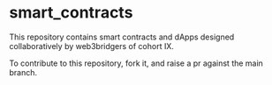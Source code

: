 # smart_contracts
This repository contains smart contracts and dApps designed collaboratively by web3bridgers of cohort IX.

To contribute to this repository, fork it, and raise a pr against the main branch. 
